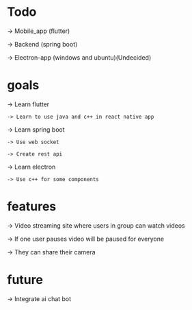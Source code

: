 # Todo
-> Mobile_app (flutter)

-> Backend (spring boot)

-> Electron-app (windows and ubuntu)(Undecided)

# goals
-> Learn flutter

	-> Learn to use java and c++ in react native app

-> Learn spring boot

	-> Use web socket

	-> Create rest api

-> Learn electron

	-> Use c++ for some components

# features
-> Video streaming site where users in group can watch videos

-> If one user pauses video will be paused for everyone

-> They can share their camera

# future
-> Integrate ai chat bot